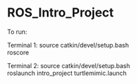 # ROS_Intro_Project

To run:

Terminal 1:
source catkin/devel/setup.bash <br>
roscore

Terminal 2:
source catkin/devel/setup.bash <br>
roslaunch intro_project turtlemimic.launch
